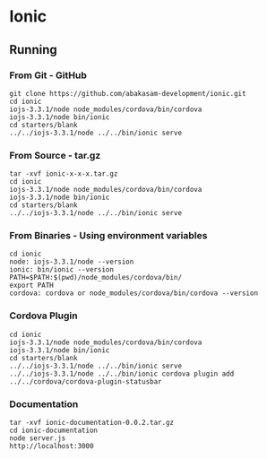 # Ionic 

## Running

### From Git - GitHub

	git clone https://github.com/abakasam-development/ionic.git
	cd ionic
	iojs-3.3.1/node node_modules/cordova/bin/cordova
	iojs-3.3.1/node bin/ionic
	cd starters/blank
	../../iojs-3.3.1/node ../../bin/ionic serve

### From Source - tar.gz

	tar -xvf ionic-x-x-x.tar.gz
	cd ionic
	iojs-3.3.1/node node_modules/cordova/bin/cordova
	iojs-3.3.1/node bin/ionic
	cd starters/blank
	../../iojs-3.3.1/node ../../bin/ionic serve

### From Binaries - Using environment variables

	cd ionic	
	node: iojs-3.3.1/node --version
	ionic: bin/ionic --version
	PATH=$PATH:$(pwd)/node_modules/cordova/bin/
	export PATH
	cordova: cordova or node_modules/cordova/bin/cordova --version

### Cordova Plugin

	cd ionic
	iojs-3.3.1/node node_modules/cordova/bin/cordova
	iojs-3.3.1/node bin/ionic
	cd starters/blank
	../../iojs-3.3.1/node ../../bin/ionic serve
	../../iojs-3.3.1/node ../../bin/ionic cordova plugin add ../../cordova/cordova-plugin-statusbar

### Documentation

	tar -xvf ionic-documentation-0.0.2.tar.gz
	cd ionic-documentation
	node server.js
	http://localhost:3000 
